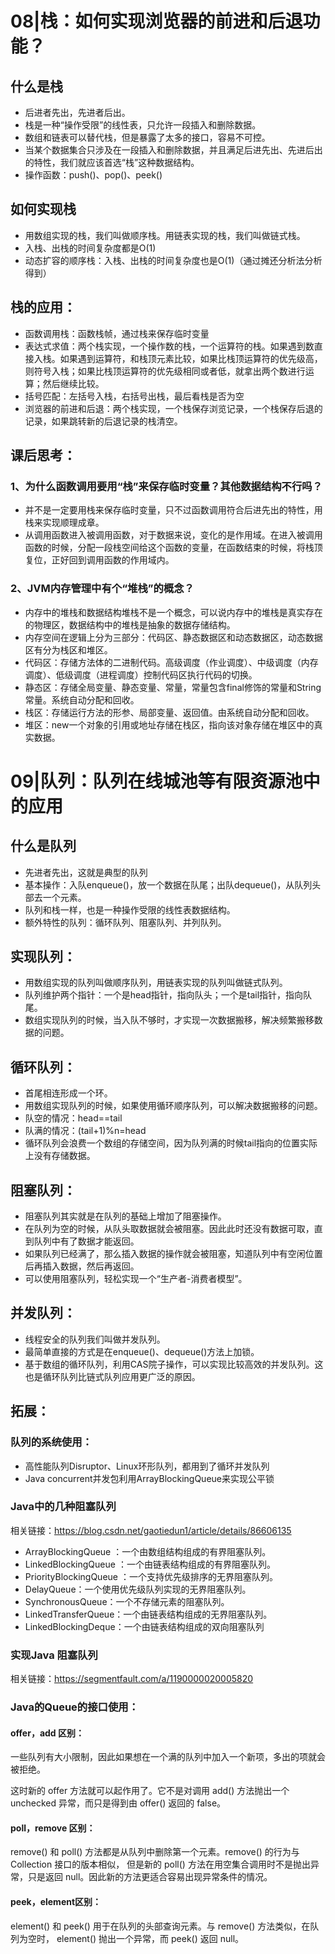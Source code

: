 # 08|栈：如何实现浏览器的前进和后退功能？

## 什么是栈

- 后进者先出，先进者后出。
- 栈是一种“操作受限”的线性表，只允许一段插入和删除数据。
- 数组和链表可以替代栈，但是暴露了太多的接口，容易不可控。
- 当某个数据集合只涉及在一段插入和删除数据，并且满足后进先出、先进后出的特性，我们就应该首选“栈”这种数据结构。
- 操作函数：push()、pop()、peek()

## 如何实现栈

- 用数组实现的栈，我们叫做顺序栈。用链表实现的栈，我们叫做链式栈。
- 入栈、出栈的时间复杂度都是O(1)
- 动态扩容的顺序栈：入栈、出栈的时间复杂度也是O(1)（通过摊还分析法分析得到）

## 栈的应用：

- 函数调用栈：函数栈帧，通过栈来保存临时变量
- 表达式求值：两个栈实现，一个操作数的栈，一个运算符的栈。如果遇到数直接入栈。如果遇到运算符，和栈顶元素比较，如果比栈顶运算符的优先级高，则符号入栈；如果比栈顶运算符的优先级相同或者低，就拿出两个数进行运算；然后继续比较。
- 括号匹配：左括号入栈，右括号出栈，最后看栈是否为空
- 浏览器的前进和后退：两个栈实现，一个栈保存浏览记录，一个栈保存后退的记录，如果跳转新的后退记录的栈清空。

## 课后思考：

### 1、为什么函数调用要用“栈”来保存临时变量？其他数据结构不行吗？

- 并不是一定要用栈来保存临时变量，只不过函数调用符合后进先出的特性，用栈来实现顺理成章。
- 从调用函数进入被调用函数，对于数据来说，变化的是作用域。在进入被调用函数的时候，分配一段栈空间给这个函数的变量，在函数结束的时候，将栈顶复位，正好回到调用函数的作用域内。

### 2、JVM内存管理中有个“堆栈”的概念？

- 内存中的堆栈和数据结构堆栈不是一个概念，可以说内存中的堆栈是真实存在的物理区，数据结构中的堆栈是抽象的数据存储结构。
- 内存空间在逻辑上分为三部分：代码区、静态数据区和动态数据区，动态数据区有分为栈区和堆区。
- 代码区：存储方法体的二进制代码。高级调度（作业调度）、中级调度（内存调度）、低级调度（进程调度）控制代码区执行代码的切换。
- 静态区：存储全局变量、静态变量、常量，常量包含final修饰的常量和String常量。系统自动分配和回收。
- 栈区：存储运行方法的形参、局部变量、返回值。由系统自动分配和回收。
- 堆区：new一个对象的引用或地址存储在栈区，指向该对象存储在堆区中的真实数据。



# 09|队列：队列在线城池等有限资源池中的应用

## 什么是队列

- 先进者先出，这就是典型的队列
- 基本操作：入队enqueue()，放一个数据在队尾；出队dequeue()，从队列头部去一个元素。
- 队列和栈一样，也是一种操作受限的线性表数据结构。
- 额外特性的队列：循环队列、阻塞队列、并列队列。

## 实现队列：

- 用数组实现的队列叫做顺序队列，用链表实现的队列叫做链式队列。
- 队列维护两个指针：一个是head指针，指向队头；一个是tail指针，指向队尾。
- 数组实现队列的时候，当入队不够时，才实现一次数据搬移，解决频繁搬移数据的问题。

## 循环队列：

- 首尾相连形成一个环。
- 用数组实现队列的时候，如果使用循环顺序队列，可以解决数据搬移的问题。
- 队空的情况：head==tail
- 队满的情况：(tail+1)%n=head
- 循环队列会浪费一个数组的存储空间，因为队列满的时候tail指向的位置实际上没有存储数据。

## 阻塞队列：

- 阻塞队列其实就是在队列的基础上增加了阻塞操作。
- 在队列为空的时候，从队头取数据就会被阻塞。因此此时还没有数据可取，直到队列中有了数据才能返回。
- 如果队列已经满了，那么插入数据的操作就会被阻塞，知道队列中有空闲位置后再插入数据，然后再返回。
- 可以使用阻塞队列，轻松实现一个“生产者-消费者模型”。

## 并发队列：

- 线程安全的队列我们叫做并发队列。
- 最简单直接的方式是在enqueue()、dequeue()方法上加锁。
- 基于数组的循环队列，利用CAS院子操作，可以实现比较高效的并发队列。这也是循环队列比链式队列应用更广泛的原因。

## 拓展：

### 队列的系统使用：

- 高性能队列Disruptor、Linux环形队列，都用到了循环并发队列
- Java concurrent并发包利用ArrayBlockingQueue来实现公平锁

### Java中的几种阻塞队列

相关链接：https://blog.csdn.net/gaotiedun1/article/details/86606135

- ArrayBlockingQueue ：一个由数组结构组成的有界阻塞队列。
- LinkedBlockingQueue ：一个由链表结构组成的有界阻塞队列。
- PriorityBlockingQueue ：一个支持优先级排序的无界阻塞队列。
- DelayQueue：一个使用优先级队列实现的无界阻塞队列。
- SynchronousQueue：一个不存储元素的阻塞队列。
- LinkedTransferQueue：一个由链表结构组成的无界阻塞队列。
- LinkedBlockingDeque：一个由链表结构组成的双向阻塞队列

### 实现Java 阻塞队列

相关链接：https://segmentfault.com/a/1190000020005820

### Java的Queue的接口使用：

#### offer，add 区别：

一些队列有大小限制，因此如果想在一个满的队列中加入一个新项，多出的项就会被拒绝。

这时新的 offer 方法就可以起作用了。它不是对调用 add() 方法抛出一个 unchecked 异常，而只是得到由 offer() 返回的 false。

#### poll，remove 区别：

remove() 和 poll() 方法都是从队列中删除第一个元素。remove() 的行为与 Collection 接口的版本相似， 但是新的 poll() 方法在用空集合调用时不是抛出异常，只是返回 null。因此新的方法更适合容易出现异常条件的情况。

#### peek，element区别：

element() 和 peek() 用于在队列的头部查询元素。与 remove() 方法类似，在队列为空时， element() 抛出一个异常，而 peek() 返回 null。
